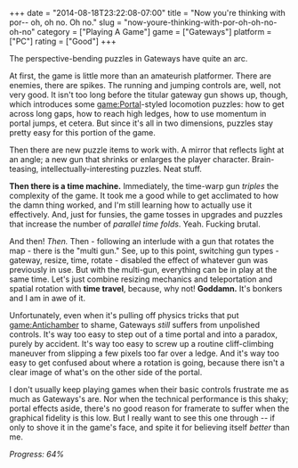 +++
date = "2014-08-18T23:22:08-07:00"
title = "Now you're thinking with por-- oh, oh no.  Oh no."
slug = "now-youre-thinking-with-por-oh-oh-no-oh-no"
category = ["Playing A Game"]
game = ["Gateways"]
platform = ["PC"]
rating = ["Good"]
+++

The perspective-bending puzzles in Gateways have quite an arc.

At first, the game is little more than an amateurish platformer.  There are enemies, there are spikes.  The running and jumping controls are, well, not very good.  It isn't too long before the titular gateway gun shows up, though, which introduces some <game:Portal>-styled locomotion puzzles: how to get across long gaps, how to reach high ledges, how to use momentum in portal jumps, et cetera.  But since it's all in two dimensions, puzzles stay pretty easy for this portion of the game.

Then there are new puzzle items to work with.  A mirror that reflects light at an angle; a new gun that shrinks or enlarges the player character.  Brain-teasing, intellectually-interesting puzzles.  Neat stuff.

<b>Then there is a time machine.</b>  Immediately, the time-warp gun <i>triples</i> the complexity of the game.  It took me a good while to get acclimated to how the damn thing worked, and I'm still learning how to actually use it effectively.  And, just for funsies, the game tosses in upgrades and puzzles that increase the number of <i>parallel time folds</i>.  Yeah.  Fucking brutal.

And then!  <i>Then.</i>  Then - following an interlude with a gun that rotates the map - there is the "multi gun."  See, up to this point, switching gun types - gateway, resize, time, rotate - disabled the effect of whatever gun was previously in use.  But with the multi-gun, everything can be in play at the same time.  Let's just combine resizing mechanics and teleportation and spatial rotation with <b>time travel</b>, because, why not!  <b>Goddamn.</b>  It's bonkers and I am in awe of it.

Unfortunately, even when it's pulling off physics tricks that put <game:Antichamber> to shame, Gateways <i>still</i> suffers from unpolished controls.  It's way too easy to step out of a time portal and into a paradox, purely by accident.  It's way too easy to screw up a routine cliff-climbing maneuver from slipping a few pixels too far over a ledge.  And it's way too easy to get confused about where a rotation is going, because there isn't a clear image of what's on the other side of the portal.

I don't usually keep playing games when their basic controls frustrate me as much as Gateways's are.  Nor when the technical performance is this shaky; portal effects aside, there's no good reason for framerate to suffer when the graphical fidelity is this low.  But I really want to see this one through -- if only to shove it in the game's face, and spite it for believing itself <i>better</i> than me.

<i>Progress: 64\%</i>
